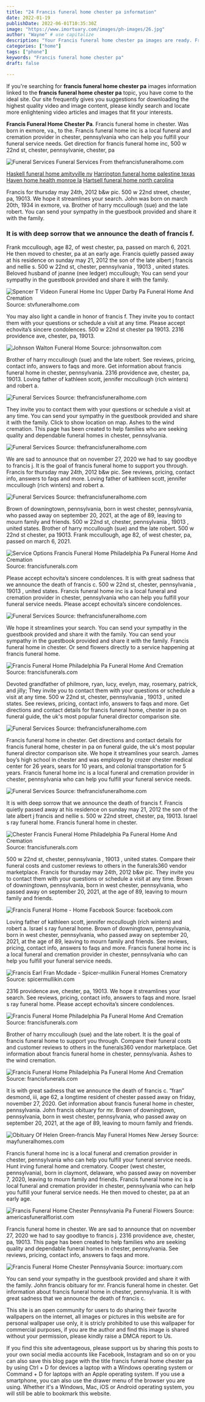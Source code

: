 ```yaml
---
title: "24 Francis funeral home chester pa information"
date: 2022-01-19
publishDate: 2022-06-01T10:35:30Z
image: "https://www.imortuary.com/images/ph-images/26.jpg"
author: "Wayne" # use capitalize
description: "Your Francis funeral home chester pa images are ready. Francis funeral home chester pa are a topic that is being searched for and liked by netizens now. You can Find and Download the Francis funeral home chester pa files here. Download all royalty-free photos and vectors."
categories: ["home"]
tags: ["phone"]
keywords: "Francis funeral home chester pa"
draft: false

---
```


If you're searching for **francis funeral home chester pa** images information linked to the **francis funeral home chester pa** topic, you have come to the ideal  site.  Our site frequently  gives you  suggestions  for downloading  the highest  quality video and image  content, please kindly search and locate more enlightening video articles and images  that fit your interests.

**Francis Funeral Home Chester Pa**. Francis funeral home in chester. Was born in exmore, va., to the. Francis funeral home inc is a local funeral and cremation provider in chester, pennsylvania who can help you fulfill your funeral service needs. Get direction for francis funeral home inc, 500 w 22nd st, chester, pennsylvanie, chester, pa

![Funeral Services](https://www.thefrancisfuneralhome.com/uploads/6/1/0/3/61030753/charlotte-nicholson-announce-p.jpg "Funeral Services")
Funeral Services From thefrancisfuneralhome.com

[Haskell funeral home amityville ny](/haskell-funeral-home-amityville-ny/)
[Harrington funeral home palestine texas](/harrington-funeral-home-palestine-texas/)
[Haven home health monroe la](/haven-home-health-monroe-la/)
[Hartsell funeral home north carolina](/hartsell-funeral-home-north-carolina/)

Francis for thursday may 24th, 2012 b&amp;w pic. 500 w 22nd street, chester, pa, 19013. We hope it streamlines your search. John was born on march 20th, 1934 in exmore, va. Brother of harry mccullough (sue) and the late robert. You can send your sympathy in the guestbook provided and share it with the family.

### It is with deep sorrow that we announce the death of francis f.

Frank mccullough, age 82, of west chester, pa, passed on march 6, 2021. He then moved to chester, pa at an early age. Francis quietly passed away at his residence on sunday may 21, 2012 the son of the late albert j francis and nellie s. 500 w 22nd st, chester, pennsylvania , 19013 , united states. Beloved husband of joanne (nee ledger) mccullough; You can send your sympathy in the guestbook provided and share it with the family.


![Spencer T Videon Funeral Home Inc Upper Darby Pa Funeral Home And Cremation](https://s3.amazonaws.com/CFSV2/siteimages/rbc/604438-rbc.jpg "Spencer T Videon Funeral Home Inc Upper Darby Pa Funeral Home And Cremation")
Source: stvfuneralhome.com

You may also light a candle in honor of francis f. They invite you to contact them with your questions or schedule a visit at any time. Please accept echovita’s sincere condolences. 500 w 22nd st chester pa 19013. 2316 providence ave, chester, pa, 19013.

![Johnson Walton Funeral Home](https://www.johnsonwalton.com/obits/images/BarnesFrancis.jpg "Johnson Walton Funeral Home")
Source: johnsonwalton.com

Brother of harry mccullough (sue) and the late robert. See reviews, pricing, contact info, answers to faqs and more. Get information about francis funeral home in chester, pennsylvania. 2316 providence ave, chester, pa, 19013. Loving father of kathleen scott, jennifer mccullough (rich winters) and robert a.

![Funeral Services](https://www.thefrancisfuneralhome.com/uploads/6/1/0/3/61030753/jeffrey-almond-announce-p.jpg "Funeral Services")
Source: thefrancisfuneralhome.com

They invite you to contact them with your questions or schedule a visit at any time. You can send your sympathy in the guestbook provided and share it with the family. Click to show location on map. Ashes to the wind cremation. This page has been created to help families who are seeking quality and dependable funeral homes in chester, pennsylvania.

![Funeral Services](https://www.thefrancisfuneralhome.com/uploads/6/1/0/3/61030753/charlotte-nicholson-announce-p.jpg "Funeral Services")
Source: thefrancisfuneralhome.com

We are sad to announce that on november 27, 2020 we had to say goodbye to francis j. It is the goal of francis funeral home to support you through. Francis for thursday may 24th, 2012 b&amp;w pic. See reviews, pricing, contact info, answers to faqs and more. Loving father of kathleen scott, jennifer mccullough (rich winters) and robert a.

![Funeral Services](https://www.thefrancisfuneralhome.com/uploads/6/1/0/3/61030753/lola-francis-announce-p1-1.jpg "Funeral Services")
Source: thefrancisfuneralhome.com

Brown of downingtown, pennsylvania, born in west chester, pennsylvania, who passed away on september 20, 2021, at the age of 89, leaving to mourn family and friends. 500 w 22nd st, chester, pennsylvania , 19013 , united states. Brother of harry mccullough (sue) and the late robert. 500 w 22nd st chester, pa 19013. Frank mccullough, age 82, of west chester, pa, passed on march 6, 2021.

![Service Options Francis Funeral Home Philadelphia Pa Funeral Home And Cremation](https://s3.amazonaws.com/CFSV2/siteimages/fcf/725808-4058647orig.jpg "Service Options Francis Funeral Home Philadelphia Pa Funeral Home And Cremation")
Source: francisfunerals.com

Please accept echovita’s sincere condolences. It is with great sadness that we announce the death of francis c. 500 w 22nd st, chester, pennsylvania , 19013 , united states. Francis funeral home inc is a local funeral and cremation provider in chester, pennsylvania who can help you fulfill your funeral service needs. Please accept echovita’s sincere condolences.

![Funeral Services](https://www.thefrancisfuneralhome.com/uploads/6/1/0/3/61030753/sondra-strickland-announce-p.jpg "Funeral Services")
Source: thefrancisfuneralhome.com

We hope it streamlines your search. You can send your sympathy in the guestbook provided and share it with the family. You can send your sympathy in the guestbook provided and share it with the family. Francis funeral home in chester. Or send flowers directly to a service happening at francis funeral home.

![Francis Funeral Home Philadelphia Pa Funeral Home And Cremation](https://s3.amazonaws.com/CFSV2/stockimages/346320-forestroad.png "Francis Funeral Home Philadelphia Pa Funeral Home And Cremation")
Source: francisfunerals.com

Devoted grandfather of philmore, ryan, lucy, evelyn, may, rosemary, patrick, and jilly; They invite you to contact them with your questions or schedule a visit at any time. 500 w 22nd st, chester, pennsylvania , 19013 , united states. See reviews, pricing, contact info, answers to faqs and more. Get directions and contact details for francis funeral home, chester in pa on funeral guide, the uk&#039;s most popular funeral director comparison site.

![Funeral Services](https://www.thefrancisfuneralhome.com/uploads/6/1/0/3/61030753/gloria-witherspoon-announce-l.jpg "Funeral Services")
Source: thefrancisfuneralhome.com

Francis funeral home in chester. Get directions and contact details for francis funeral home, chester in pa on funeral guide, the uk&#039;s most popular funeral director comparison site. We hope it streamlines your search. James boy’s high school in chester and was employed by crozer chester medical center for 26 years, sears for 10 years, and colonial transportation for 5 years. Francis funeral home inc is a local funeral and cremation provider in chester, pennsylvania who can help you fulfill your funeral service needs.

![Funeral Services](https://www.thefrancisfuneralhome.com/uploads/6/1/0/3/61030753/manley-pack-announce-l.jpg "Funeral Services")
Source: thefrancisfuneralhome.com

It is with deep sorrow that we announce the death of francis f. Francis quietly passed away at his residence on sunday may 21, 2012 the son of the late albert j francis and nellie s. 500 w 22nd street, chester, pa, 19013. Israel s ray funeral home. Francis funeral home in chester.

![Chester Francis Funeral Home Philadelphia Pa Funeral Home And Cremation](https://s3.amazonaws.com/CFSV2/siteimages/fcf/802513-2456108orig.jpg "Chester Francis Funeral Home Philadelphia Pa Funeral Home And Cremation")
Source: francisfunerals.com

500 w 22nd st, chester, pennsylvania , 19013 , united states. Compare their funeral costs and customer reviews to others in the funerals360 vendor marketplace. Francis for thursday may 24th, 2012 b&amp;w pic. They invite you to contact them with your questions or schedule a visit at any time. Brown of downingtown, pennsylvania, born in west chester, pennsylvania, who passed away on september 20, 2021, at the age of 89, leaving to mourn family and friends.

![Francis Funeral Home - Home Facebook](https://lookaside.fbsbx.com/lookaside/crawler/media/?media_id=1216085481786087 "Francis Funeral Home - Home Facebook")
Source: facebook.com

Loving father of kathleen scott, jennifer mccullough (rich winters) and robert a. Israel s ray funeral home. Brown of downingtown, pennsylvania, born in west chester, pennsylvania, who passed away on september 20, 2021, at the age of 89, leaving to mourn family and friends. See reviews, pricing, contact info, answers to faqs and more. Francis funeral home inc is a local funeral and cremation provider in chester, pennsylvania who can help you fulfill your funeral service needs.

![Francis Earl Fran Mcdade - Spicer-mullikin Funeral Homes Crematory](https://spicermullikin.com/wp-content/uploads/2021/01/McDade-Francis-pic.jpg "Francis Earl Fran Mcdade - Spicer-mullikin Funeral Homes Crematory")
Source: spicermullikin.com

2316 providence ave, chester, pa, 19013. We hope it streamlines your search. See reviews, pricing, contact info, answers to faqs and more. Israel s ray funeral home. Please accept echovita’s sincere condolences.

![Francis Funeral Home Philadelphia Pa Funeral Home And Cremation](https://s3.amazonaws.com/CFSV2/siteimages/fcf/109191-ffhname.png "Francis Funeral Home Philadelphia Pa Funeral Home And Cremation")
Source: francisfunerals.com

Brother of harry mccullough (sue) and the late robert. It is the goal of francis funeral home to support you through. Compare their funeral costs and customer reviews to others in the funerals360 vendor marketplace. Get information about francis funeral home in chester, pennsylvania. Ashes to the wind cremation.

![Francis Funeral Home Philadelphia Pa Funeral Home And Cremation](https://s3.amazonaws.com/CFSV2/siteimages/fcf/175816-ffhblacklogopng.png "Francis Funeral Home Philadelphia Pa Funeral Home And Cremation")
Source: francisfunerals.com

It is with great sadness that we announce the death of francis c. “fran” desmond, iii, age 62, a longtime resident of chester passed away on friday, november 27, 2020. Get information about francis funeral home in chester, pennsylvania. John francis obituary for mr. Brown of downingtown, pennsylvania, born in west chester, pennsylvania, who passed away on september 20, 2021, at the age of 89, leaving to mourn family and friends.

![Obituary Of Helen Green-francis May Funeral Homes New Jersey](https://mayfuneralhomes.com/tribute-images/cropped/477/Helen-Green-Francis.jpeg "Obituary Of Helen Green-francis May Funeral Homes New Jersey")
Source: mayfuneralhomes.com

Francis funeral home inc is a local funeral and cremation provider in chester, pennsylvania who can help you fulfill your funeral service needs. Hunt irving funeral home and crematory. Cooper (west chester, pennsylvania), born in claymont, delaware, who passed away on november 7, 2020, leaving to mourn family and friends. Francis funeral home inc is a local funeral and cremation provider in chester, pennsylvania who can help you fulfill your funeral service needs. He then moved to chester, pa at an early age.

![Francis Funeral Home Chester Pennsylvania Pa Funeral Flowers](https://www.americasfuneralflorist.com/FHImages/img/Francis-Funeral-Home-Chester-Pennsylvania-PA.jpg "Francis Funeral Home Chester Pennsylvania Pa Funeral Flowers")
Source: americasfuneralflorist.com

Francis funeral home in chester. We are sad to announce that on november 27, 2020 we had to say goodbye to francis j. 2316 providence ave, chester, pa, 19013. This page has been created to help families who are seeking quality and dependable funeral homes in chester, pennsylvania. See reviews, pricing, contact info, answers to faqs and more.

![Francis Funeral Home Chester Pennsylvania](https://www.imortuary.com/images/ph-images/26.jpg "Francis Funeral Home Chester Pennsylvania")
Source: imortuary.com

You can send your sympathy in the guestbook provided and share it with the family. John francis obituary for mr. Francis funeral home in chester. Get information about francis funeral home in chester, pennsylvania. It is with great sadness that we announce the death of francis c.

This site is an open community for users to do sharing their favorite wallpapers on the internet, all images or pictures in this website are for personal wallpaper use only, it is stricly prohibited to use this wallpaper for commercial purposes, if you are the author and find this image is shared without your permission, please kindly raise a DMCA report to Us.

If you find this site adventageous, please support us by sharing this posts to your own social media accounts like Facebook, Instagram and so on or you can also save this blog page with the title francis funeral home chester pa by using Ctrl + D for devices a laptop with a Windows operating system or Command + D for laptops with an Apple operating system. If you use a smartphone, you can also use the drawer menu of the browser you are using. Whether it's a Windows, Mac, iOS or Android operating system, you will still be able to bookmark this website.
